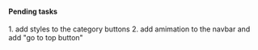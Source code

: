 <h4>Pending tasks</h4>
1. add styles to the category buttons
2. add amimation to the navbar and add "go to top button"
